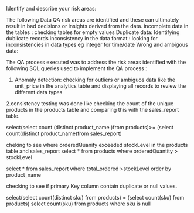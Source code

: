 
Identify and describe your risk areas:

The following Data QA risk areas are identified and these can ultimately result in bad decisions  or insights derived from the data.
incomplete data in the tables : checking tables for empty values
Duplicate data: Identifying dublicate records
inconsistency in the data format : looking for inconsistencies in data types eg integer for time/date
Wrong and ambigous data: 


The  QA process  executed was to address the risk areas identified with the following  SQL queries used to implement
the QA process :

1. Anomaly detection: checking for outliers  or ambiguos data like the unit_price  in the analytics table and displaying all records to review the different data types



2.consistency testing was done like checking the count of the unique products in the products table and comparing this with the sales_report table.

select(select count (distinct product_name )from products)>=
(select count(distinct product_name)from  sales_report)

cheking to see where orderedQuanity exceeded stockLevel in the products table and sales_report
select * from products
where orderedQuantity > stockLevel

select * from sales_report where 
total_ordered >stockLevel order by product_name

checking to see if primary Key column contain duplicate or null values.

select(select count(distinct sku) from products) = (select count(sku) from products)
select count(sku) from products where sku is  null